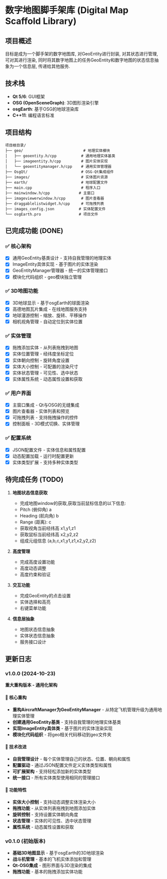 # 数字地图脚手架库 (Digital Map Scaffold Library)

## 项目概述

目标是成为一个脚手架的数字地图库, 对GeoEntity进行封装, 对其状态进行管理, 可对其进行渲染, 同时将其数字地图上的任务GeoEntity和数字地图的状态信息抽象为一个信息层, 传递给其他服务.

## 技术栈

- **Qt 5/6**: GUI框架
- **OSG (OpenSceneGraph)**: 3D图形渲染引擎
- **osgEarth**: 基于OSG的地球渲染库
- **C++11**: 编程语言标准

## 项目结构

```
项目根目录/
├── geo/                           # 地理实体模块
│   ├── geoentity.h/cpp           # 通用地理实体基类
│   ├── imageentity.h/cpp         # 图片实体实现
│   └── geoentitymanager.h/cpp    # 通用实体管理器
├── OsgQt/                        # OSG-Qt集成组件
├── images/                       # 实体图片资源
├── earth/                        # 地球配置文件
├── main.cpp                      # 程序入口
├── mainwindow.h/cpp             # 主窗口
├── imageviewerwindow.h/cpp       # 图片查看器
├── draggablelistwidget.h/cpp     # 可拖拽列表
├── images_config.json           # 实体配置文件
└── osgEarth.pro                 # 项目文件
```

## 已完成功能 (DONE)

### ✅ 核心架构
- [x] 通用GeoEntity基类设计 - 支持自我管理的地理实体
- [x] ImageEntity具体实现 - 基于图片的实体渲染
- [x] GeoEntityManager管理器 - 统一的实体管理接口
- [x] 模块化代码组织 - geo模块独立管理

### ✅ 3D地图功能
- [x] 3D地球显示 - 基于osgEarth的球面渲染
- [x] 高德地图瓦片集成 - 在线地图服务支持
- [x] 地球漫游控制 - 缩放、旋转、平移操作
- [x] 相机视角管理 - 自动定位到实体位置

### ✅ 实体管理
- [x] 拖拽添加实体 - 从列表拖拽到地图
- [x] 实体位置管理 - 经纬度坐标定位
- [x] 实体朝向控制 - 旋转角度设置
- [x] 实体大小控制 - 可配置的渲染尺寸
- [x] 实体状态管理 - 可见性、选中状态
- [x] 实体属性系统 - 动态属性设置和获取

### ✅ 用户界面
- [x] 主窗口集成 - Qt与OSG的无缝集成
- [x] 图片查看器 - 实体列表和预览
- [x] 可拖拽列表 - 支持拖拽操作的控件
- [x] 控制面板 - 3D模式切换、实体管理

### ✅ 配置系统
- [x] JSON配置文件 - 实体信息和属性配置
- [x] 动态配置加载 - 运行时配置更新
- [x] 实体类型扩展 - 支持多种实体类型

## 待完成任务 (TODO)

1. **地图状态信息获取**
   - 完成地图window的获取,获取当前鼠标信息的以下信息:
   - Pitch (俯仰角) a
   - Heading (航向角) b 
   - Range (距离): c
   - 获取视角当前经纬高  x1,y1,z1 
   - 获取鼠标当前经纬高  x2,y2,z2
   - 组成元组信息 (a,b,c,x1,y1,z1,x2,y2,z2)

2. **高度管理**
   - 完成高度设置功能
   - 高度动态调整
   - 高度约束和验证

3. **交互功能**
   - 完成GeoEntity的点击设置
   - 实体选择和高亮
   - 右键菜单功能

4. **信息层抽象**
   - 地图状态信息抽象
   - 实体状态信息抽象
   - 服务接口设计

## 更新日志

### v1.0.0 (2024-10-23)
**重大重构版本 - 通用化架构**

#### 🎯 核心重构
- **重构AircraftManager为GeoEntityManager** - 从特定飞机管理升级为通用地理实体管理
- **创建通用GeoEntity基类** - 支持自我管理的地理实体基类
- **实现ImageEntity具体类** - 基于图片的实体渲染实现
- **模块化代码组织** - 将geo相关代码移动到geo文件夹

#### 🔧 技术改进
- **自我管理设计** - 每个实体管理自己的状态、位置、朝向和属性
- **配置驱动** - 通过JSON配置文件定义实体类型和属性
- **可扩展架构** - 支持轻松添加新的实体类型
- **统一接口** - 所有实体类型使用相同的管理接口
 

#### 🎨 功能特性
- **实体大小控制** - 支持动态调整实体渲染大小
- **拖拽功能** - 从实体列表拖拽到地图添加实体
- **旋转控制** - 支持设置实体朝向角度
- **状态管理** - 实体的可见性、选中状态管理
- **属性系统** - 动态属性设置和获取

### v0.1.0 (初始版本)
- **基础3D地图显示** - 基于osgEarth的3D地球渲染
- **战斗机管理** - 基本的飞机实体添加和管理
- **Qt-OSG集成** - 图形界面与3D渲染的集成
- **拖拽功能** - 基本的拖拽添加实体功能